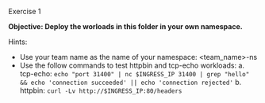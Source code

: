 Exercise 1

**Objective: Deploy the worloads in this folder in your own namespace.**

Hints:
* Use your team name as the name of your namespace: <team_name>-ns
* Use the follow commands to test httpbin and tcp-echo workloads:
a. tcp-echo: `echo "port 31400" | nc $INGRESS_IP 31400 | grep "hello" && echo 'connection succeeded' || echo 'connection rejected'`
b. httpbin: `curl -Lv http://$INGRESS_IP:80/headers`


